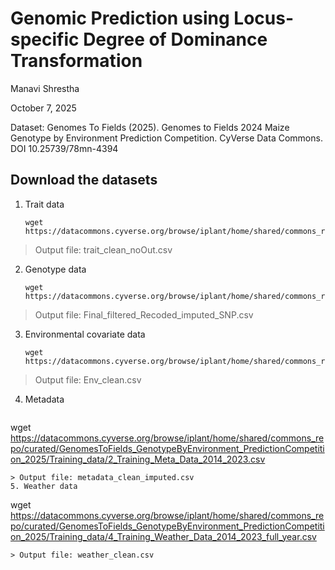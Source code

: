 # Genomic Prediction using Locus-specific Degree of Dominance Transformation

Manavi Shrestha

October 7, 2025

Dataset: Genomes To Fields (2025). Genomes to Fields 2024 Maize Genotype by Environment Prediction Competition. CyVerse Data Commons. DOI 10.25739/78mn-4394

## Download the datasets

1. Trait data
   ```
   wget https://datacommons.cyverse.org/browse/iplant/home/shared/commons_repo/curated/GenomesToFields_GenotypeByEnvironment_PredictionCompetition_2025/Training_data/1_Training_Trait_Data_2014_2023.csv
   ```
> Output file: trait_clean_noOut.csv
2. Genotype data
   ```
   wget https://datacommons.cyverse.org/browse/iplant/home/shared/commons_repo/curated/GenomesToFields_GenotypeByEnvironment_PredictionCompetition_2025/Training_data/5_Genotype_Data_All_2014_2025_Hybrids_numerical.txt
   ```
> Output file: Final_filtered_Recoded_imputed_SNP.csv
3. Environmental covariate data
   ```
   wget https://datacommons.cyverse.org/browse/iplant/home/shared/commons_repo/curated/GenomesToFields_GenotypeByEnvironment_PredictionCompetition_2025/Training_data/6_Training_EC_Data_2014_2023.csv
   ```
> Output file: Env_clean.csv
4. Metadata
   ```
 wget https://datacommons.cyverse.org/browse/iplant/home/shared/commons_repo/curated/GenomesToFields_GenotypeByEnvironment_PredictionCompetition_2025/Training_data/2_Training_Meta_Data_2014_2023.csv
   ```
> Output file: metadata_clean_imputed.csv
5. Weather data
   ```
wget https://datacommons.cyverse.org/browse/iplant/home/shared/commons_repo/curated/GenomesToFields_GenotypeByEnvironment_PredictionCompetition_2025/Training_data/4_Training_Weather_Data_2014_2023_full_year.csv
   ```
> Output file: weather_clean.csv




